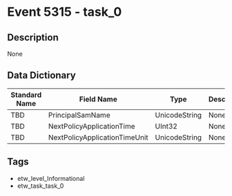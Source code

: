 # Event 5315 - task_0

## Description
None

## Data Dictionary
|Standard Name|Field Name|Type|Description|Sample Value|
|---|---|---|---|---|
|TBD|PrincipalSamName|UnicodeString|None|`None`|
|TBD|NextPolicyApplicationTime|UInt32|None|`None`|
|TBD|NextPolicyApplicationTimeUnit|UnicodeString|None|`None`|

## Tags
* etw_level_Informational
* etw_task_task_0
